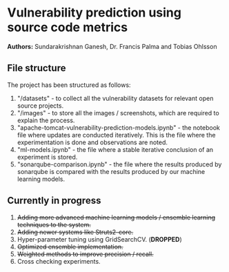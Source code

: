 # Vulnerability prediction using source code metrics
**Authors:** Sundarakrishnan Ganesh, Dr. Francis Palma and Tobias Ohlsson

## File structure
The project has been structured as follows:
1. "/datasets" - to collect all the vulnerability datasets for relevant open source projects.
2. "/images" - to store all the images / screenshots, which are required to explain the process.
3. "apache-tomcat-vulnerability-prediction-models.ipynb" - the notebook file where updates are conducted iteratively. This is the file where the experimentation is done and observations are noted.
4. "ml-models.ipynb" - the file where a stable iterative conclusion of an experiment is stored.
5. "sonarqube-comparison.ipynb" - the file where the results produced by sonarqube is compared with the results produced by our machine learning models.

## Currently in progress
1. ~~Adding more advanced machine learning models / ensemble learning techniques to the system.~~
2. ~~Adding newer systems like Struts2-core.~~
3. Hyper-parameter tuning using GridSearchCV. (**DROPPED**)
4. ~~Optimized ensemble implementation.~~
5. ~~Weighted methods to improve precision / recall.~~
6. Cross checking experiments.
